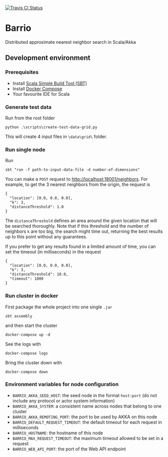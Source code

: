 
[![Travis CI Status](https://travis-ci.org/codiply/barrio.svg?branch=master)](https://travis-ci.org/codiply/barrio)

# Barrio

Distributed approximate nearest neighbor search in Scala/Akka

## Development environment

### Prerequisites

- Install [Scala Simple Build Tool (SBT)](http://www.scala-sbt.org/download.html)
- Install [Docker Compose](https://docs.docker.com/compose/install/)
- Your favourite IDE for Scala

### Generate test data

Run from the root folder

    python .\scripts\create-test-data-grid.py

This will create 4 input files in `\data\grid\` folder.

### Run single node

Run

    sbt "run -f path-to-input-data-file -d number-of-dimensions"
    

You can make a `POST` request to [http://localhost:18001/neighbors](http://localhost:18001/neighbors).
For example, to get the 3 nearest neighbors from the origin, the request is

    {
      "location": [0.0, 0.0, 0.0],
      "k": 3,
      "distanceThreshold": 1.0
    }
    
The `distanceThreshold` defines an area around the given location that will be searched thoroughly. 
Note that if this threshold and the number of neighbors `k` are too big, the search might time out, 
returning the best results up to this point without any guarantees.

If you prefer to get any results found in a limited amount of time, you can set the timeout (in milliseconds) in the request

    {
      "location": [0.0, 0.0, 0.0],
      "k": 3,
      "distanceThreshold": 10.0,
      "timeout": 1000
    }
    

### Run cluster in docker

First package the whole project into one single `.jar`

    sbt assembly
    
and then start the cluster

    docker-compose up -d
    
See the logs with

    docker-compose logs
    
Bring the cluster down with

    docker-compose down 
    
### Environment variables for node configuration

- `BARRIO_AKKA_SEED_HOST`: the seed node in the format `host:port` (do not include any protocol or actor system information)
- `BARRIO_AKKA_SYSTEM`: a consistent name across nodes that belong to one cluster
- `BARRIO_AKKA_REMOTING_PORT`: the port to be used by AKKA on this node
- `BARRIO_DEFAULT_REQUEST_TIMEOUT`: the default timeout for each request in milliseconds
- `BARRIO_HOSTNAME`: the hostname of this node
- `BARRIO_MAX_REQUEST_TIMEOUT`: the maximum timeout allowed to be set in a request
- `BARRIO_WEB_API_PORT`: the port of the Web API endpoint